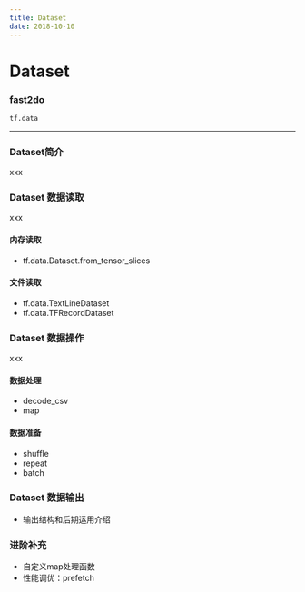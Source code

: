 ```yaml
---
title: Dataset 
date: 2018-10-10
---
```


# Dataset 

### fast2do

```python
tf.data
```

---

### Dataset简介
xxx

### Dataset 数据读取
xxx

#### 内存读取
- tf.data.Dataset.from_tensor_slices


#### 文件读取
- tf.data.TextLineDataset
- tf.data.TFRecordDataset

### Dataset 数据操作
xxx

#### 数据处理
- decode_csv
- map


#### 数据准备
- shuffle
- repeat
- batch

### Dataset 数据输出
- 输出结构和后期运用介绍

### 进阶补充
- 自定义map处理函数
- 性能调优：prefetch







